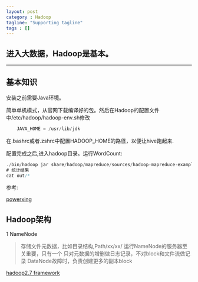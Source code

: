 ```yaml
---
layout: post
category : Hadoop
tagline: "Supporting tagline"
tags : []
---
```

进入大数据，Hadoop是基本。
---
<!--more-->
---


## 基本知识

安装之前需要Java环境。

简单单机模式，从官网下载编译好的包。然后在Hadoop的配置文件中/etc/hadoop/hadoop-env.sh修改
```java
	JAVA_HOME = /usr/lib/jdk
```
在.bashrc或者.zshrc中配置HADOOP\_HOME的路径，以便让hive跑起来.

配置完成之后,进入hadoop目录。运行WordCount:

```java
./bin/hadoop jar share/hadoop/mapreduce/sources/hadoop-mapreduce-examples-2.7.3-sources.jar org.apache.hadoop.examples.WordCount ./README.txt out
# 统计结果
cat out/*
```
参考:

[powerxing](http://www.powerxing.com/install-hadoop/)

## Hadoop架构

1 NameNode

> 存储文件元数据，比如目录结构,Path/xx/xx/
> 运行NameNode的服务器至关重要，只有一个
> 只对元数据的增删做日志记录，不对block和文件流做记录
> DataNode故障时，负责创建更多的副本block

[hadoop2.7 framework](http://hadoop.apache.org/docs/r2.7.3/hadoop-project-dist/hadoop-hdfs/HdfsDesign.html)
